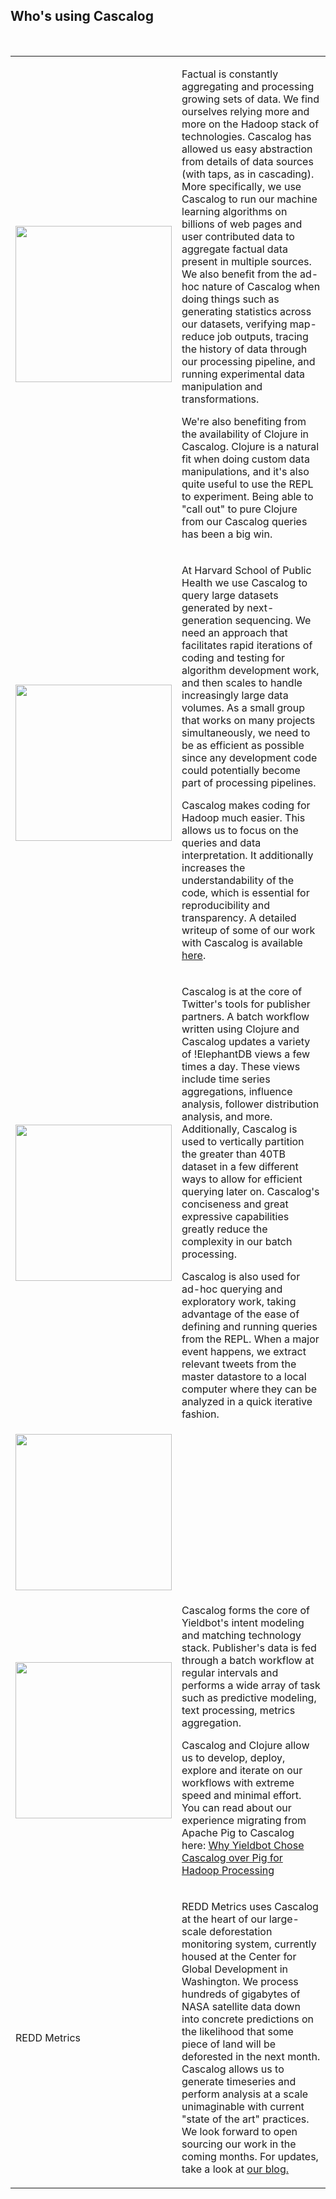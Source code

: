 <h2> Who's using Cascalog</h2>
<br/>

<table>
<tr>
<td>
<img src="http://www.factual.com/static_images/branding/large_color_logo_horizontal.png" width=250px />
</td>
<td>
<p>Factual is constantly aggregating and processing growing sets of data. We find ourselves relying more and more on the Hadoop stack of technologies. Cascalog has allowed us easy abstraction from details of data sources (with taps, as in cascading). More specifically, we use Cascalog to run our machine learning algorithms on billions of web pages and user contributed data to aggregate factual data present in multiple sources. We also benefit from the ad-hoc nature of Cascalog when doing things such as generating statistics across our datasets, verifying map-reduce job outputs, tracing the history of data through our processing pipeline, and running experimental data manipulation and transformations.</p>
 
<p>We're also benefiting from the availability of Clojure in Cascalog. Clojure is a natural fit when doing custom data manipulations, and it's also quite useful to use the REPL to experiment. Being able to "call out" to pure Clojure from our Cascalog queries has been a big win.</p>
</td>
</tr>

<tr>
<td>
<img src="http://www.premus2007.org/images/supporters/hsph.jpg" width=250px />
</td>
<td>
<p>At Harvard School of Public Health we use Cascalog to query large
datasets generated by next-generation sequencing. We need an approach
that facilitates rapid iterations of coding and testing for
algorithm development work, and then scales to handle increasingly
large data volumes. As a small group that works on many projects
simultaneously, we need to be as efficient as possible since any
development code could potentially become part of processing
pipelines.</p>

<p>Cascalog makes coding for Hadoop much easier. This allows us to
focus on the queries and data interpretation. It additionally
increases the understandability of the code, which is essential for
reproducibility and transparency. A detailed writeup of some of our
work with Cascalog is available <a href="http://bcbio.wordpress.com/2011/07/04/summarizing-next-gen-sequencing-variation-statistics-with-hadoop-using-cascalog/">here</a>.</p>
</td>

</tr>
<tr>
<td>
<img src="http://si0.twimg.com/a/1310175040/images/logos/logo_twitter_withbird_1000_allblue.png" width=250px />
</td>
<td>
<p>Cascalog is at the core of Twitter's tools for publisher partners. A batch workflow written using Clojure and Cascalog updates a variety of !ElephantDB views a few times a day. These views include time series aggregations, influence analysis, follower distribution analysis, and more. Additionally, Cascalog is used to vertically partition the greater than 40TB dataset in a few different ways to allow for efficient querying later on. Cascalog's conciseness and great expressive capabilities greatly reduce the complexity in our batch processing.</p>

<p>Cascalog is also used for ad-hoc querying and exploratory work, taking advantage of the ease of defining and running queries from the REPL. When a major event happens, we extract relevant tweets from the master datastore to a local computer where they can be analyzed in a quick iterative fashion. </p>
</td>
</tr>

</tr>
<tr>
<td>
<img src="http://www.crunchbase.com/assets/images/resized/0000/1336/1336v1-max-250x250.png" width=250px />
</td>
<td>
</td>
</tr>

</tr>
<tr>
<td>
<img src="http://www.crunchbase.com/assets/images/resized/0012/4488/124488v2-max-250x250.png" width=250px />
</td>
<td>
<p>Cascalog forms the core of Yieldbot's intent modeling and matching technology stack. Publisher's data is fed through a batch workflow at regular intervals and performs a wide array of task such as predictive modeling, text processing, metrics aggregation.</p>

<p>Cascalog and Clojure allow us to develop, deploy, explore and iterate on our workflows with extreme speed and minimal effort. You can read about our experience migrating from Apache Pig to Cascalog here: <a href="http://tech.backtype.com/52456836?utm_campaign=cascalog_wiki" target="_blank">Why Yieldbot Chose Cascalog over Pig for Hadoop Processing</a></p>
</td>
</tr>

<tr>
<td>
REDD Metrics
</td>
<td>
<p>REDD Metrics uses Cascalog at the heart of our large-scale deforestation monitoring system, currently housed at the Center for Global Development in Washington. We process hundreds of gigabytes of NASA satellite data down into concrete predictions on the likelihood that some piece of land will be deforested in the next month. Cascalog allows us to generate timeseries and perform analysis at a scale unimaginable with current "state of the art" practices. We look forward to open sourcing our work in the coming months. For updates, take a look at <a href="http://www.reddmetrics.com/blog.html">our blog.</a></p>
</td>
</tr>

</table>